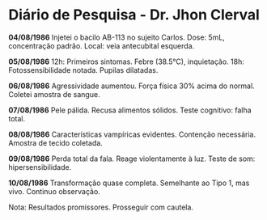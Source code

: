 # Diário de Pesquisa - Dr. Jhon Clerval

**04/08/1986**
Injetei o bacilo AB-113 no sujeito Carlos. Dose: 5mL, concentração padrão. Local: veia antecubital esquerda.

**05/08/1986**
12h: Primeiros sintomas. Febre (38.5°C), inquietação.
18h: Fotossensibilidade notada. Pupilas dilatadas.

**06/08/1986**
Agressividade aumentou. Força física 30% acima do normal. Coletei amostra de sangue.

**07/08/1986**
Pele pálida. Recusa alimentos sólidos. Teste cognitivo: falha total.

**08/08/1986**
Características vampíricas evidentes. Contenção necessária. Amostra de tecido coletada.

**09/08/1986**
Perda total da fala. Reage violentamente à luz. Teste de som: hipersensibilidade.

**10/08/1986**
Transformação quase completa. Semelhante ao Tipo 1, mas vivo. Continuo observação.

Nota: Resultados promissores. Prosseguir com cautela.